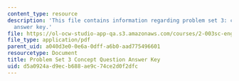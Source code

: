 ```yaml
---
content_type: resource
description: 'This file contains information regarding problem set 3: concept question
  answer key.'
file: https://ol-ocw-studio-app-qa.s3.amazonaws.com/courses/2-003sc-engineering-dynamics-fall-2011/d5a0924ad9ecb688ae9c74ce2d0f2dfc_MIT2_003SCF11_pset3CoSol.pdf
file_type: application/pdf
parent_uid: a040d3e0-0e6a-0dff-a6b0-aad775496601
resourcetype: Document
title: Problem Set 3 Concept Question Answer Key
uid: d5a0924a-d9ec-b688-ae9c-74ce2d0f2dfc
---
```

